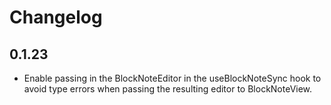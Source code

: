 # Changelog

## 0.1.23

- Enable passing in the BlockNoteEditor in the useBlockNoteSync hook to avoid
  type errors when passing the resulting editor to BlockNoteView.
